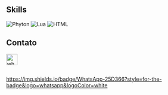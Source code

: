 ## Skills
![Phyton](https://img.shields.io/badge/Python-FFD43B?style=for-the-badge&logo=python&logoColor=blue
)
![Lua](https://img.shields.io/badge/Lua-2C2D72?style=for-the-badge&logo=lua&logoColor=white
)
![HTML](https://img.shields.io/badge/HTML5-E34F26?style=for-the-badge&logo=html5&logoColor=white
)

## Contato
[<img src='https://img.shields.io/badge/WhatsApp-25D366?style=for-the-badge&logo=whatsapp&logoColor=white' alt=whatsapp height='30'>](https://wa.me/5511946283417)


##
https://img.shields.io/badge/WhatsApp-25D366?style=for-the-badge&logo=whatsapp&logoColor=white
